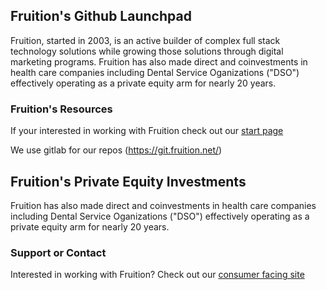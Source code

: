 ## Fruition's Github Launchpad

Fruition, started in 2003, is an active builder of complex full stack technology solutions while growing those solutions through digital marketing programs. Fruition has also made direct and coinvestments in health care companies including Dental Service Oganizations ("DSO") effectively operating as a private equity arm for nearly 20 years.

### Fruition's Resources

If your interested in working with Fruition check out our [start page](https://fruition.net/start)

We use gitlab for our repos (https://git.fruition.net/)

## Fruition's Private Equity Investments 
Fruition has also made direct and coinvestments in health care companies including Dental Service Oganizations ("DSO") effectively operating as a private equity arm for nearly 20 years.

### Support or Contact

Interested in working with Fruition? Check out our [consumer facing site](https://fruition.net) 
